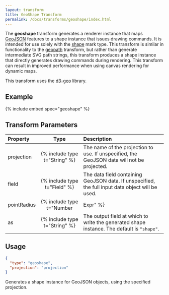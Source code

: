 ```yaml
---
layout: transform
title: GeoShape Transform
permalink: /docs/transforms/geoshape/index.html
---
```


The **geoshape** transform generates a renderer instance that maps [GeoJSON](https://en.wikipedia.org/wiki/GeoJSON) features to a shape instance that issues drawing commands. It is intended for use solely with the [shape](../../marks/shape) mark type. This transform is similar in functionality to the [geopath](../geopath) transform, but rather than generate intermediate SVG path strings, this transform produces a shape instance that directly generates drawing commands during rendering. This transform can result in improved performance when using canvas rendering for dynamic maps.

This transform uses the [d3-geo](https://github.com/d3/d3-geo) library.

## Example

{% include embed spec="geoshape" %}

## Transform Parameters

| Property            | Type                           | Description   |
| :------------------ | :----------------------------: | :------------ |
| projection          | {% include type t="String" %}  | The name of the projection to use. If unspecified, the GeoJSON data will not be projected. |
| field               | {% include type t="Field" %}   | The data field containing GeoJSON data. If unspecified, the full input data object will be used.|
| pointRadius         | {% include type t="Number|Expr" %} | Sets the default radius (in pixels) to use when drawing GeoJSON `Point` and `MultiPoint` geometries. An expression value can be used to set the point radius as a function of properties of the input GeoJSON. {% include tag ver="3.1" %} |
| as                  | {% include type t="String" %}  | The output field at which to write the generated shape instance. The default is `"shape"`.|

## Usage

```json
{
  "type": "geoshape",
  "projection": "projection"
}
```

Generates a shape instance for GeoJSON objects, using the specified projection.
